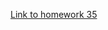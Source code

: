 [Link to homework 35](https://www.typescriptlang.org/play?#code/JYOwLgpgTgZghgYwgAgKoGdrIN4ChkHIhwC2EAXMumFKAOYDc+hADgBYD2IFVN9ThZBBJxgAG0rVaIRswJwQwEWPQB+SgEEoUOAE8APFPoA+AYQRwoayXxkBtALpmCbOOgDCbcQBMoEEJQARhwcYhAKzsiu6ACi3gCuFmDAXEEhYRG4AL64uAhc1MjxmFaUGNCOyAC8yHa4AJB49fXEZJQARAASllC6yABiEGJgXO0ANA317Fw87QAUAAwAnACUyAAcSwDsyADMu3u745PCohLI7TBDIyAAAnQi4gB0+STHzQpKcCqUdu1J7QcE2aFlKtXagRIAHdAcD6tFPD4-AFkPAVBA4dE4ok4MlUsgaPEMQ0ssCmi1SLMALJ6ZAAZX83mg7ymnG4HUWq2QAEZuTt9ocWadxB1MCAmVAAEyS+6PMQvDhvTFuRFiXz+SiE4nNLEJJIpFFaklkyatWadfy9AYcKDeFnTdkXTlrJau5BLA6So5w4XnS427wLWVnBVKyag9C-CHQ8YXODxbzAWGTBFeNXIzVQInK2J63EGyhozAk3BOXIAenLyAAKm4ANY8vIFMBESmR3jSOjVIoldBPEQsOZDYT+FtVYxCMJkcBPM0rJ4AKw4oDmsfaKyYuErNfryElTZAhRGYG+GhIHHi4AA8jB3JZ2yB4iRAlgasVoH2-HqIHM5ogEE+8RiLiNpjMgAHaKOABq3xEms47IP+gHASMUDIAA1MgcwQciYAwWIRIvPeqhPGEMhgGwyAAD5UcgCwrGB9GbtutboA2uy4DAl4IHiICouINAQOUVgAEK6Ni+pcHM75gloOgGMJxgrGUJSVE0fhgPEUB8TJfYwAJ0BDlOo7VBOw7TmATy6jivEbtkFZVqxDYACycdxvH8cMfjCegYkaIoyjSb2mjaHo+iKcpyByWFik4A0GlaTpvZPPpwyGeZJkIUZI4zp8yhqKR-h0BR1G0fRyAAIRVDUTH2Vujm7gArG5IA8QaHb0MAMC6D5d5WEFH4hfJ4UlEpNidnF9QJdpPYfv2cCDhl4CmZOOWWRGpW1A4KwNClBlQNlFkrUtllkcVlFVTVO31PNi3GctCEnYuy4gHMADkYFvSs13PSuH3IF9DBMDkuBAA)
